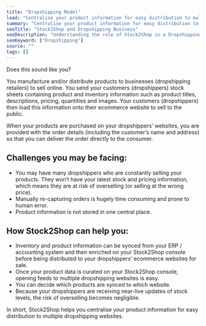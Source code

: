 ```yaml
---
title: "Dropshipping Model"
lead: "Centralise your product information for easy distribution to multiple dropshipping websites."
summary: "Centralise your product information for easy distribution to multiple dropshipping websites."
seoTitle: "Stock2Shop and Dropshipping Business"
seoDescription: "Understanding the role of Stock2Shop in a Dropshipping business model"
seoKeyword: ["Dropshipping"]
source: ""
tags: []
---
```


Does this sound like you?

You manufacture and/or distribute products to businesses (dropshipping retailers) to sell online. You send your customers (dropshippers) stock sheets containing product and inventory information such as product titles, descriptions, pricing, quantities and images. Your customers (dropshippers) then load this information onto their ecommerce website to sell to the public. 

When your products are purchased on your dropshippers’ websites, you are provided with the order details (including the customer’s name and address) so that you can deliver the order directly to the consumer.

## Challenges you may be facing:
- You may have many dropshippers who are constantly selling your products. They won’t have your latest stock and pricing information, which means they are at risk of overselling (or selling at the wrong price).
- Manually re-capturing orders is hugely time consuming and prone to human error.
- Product information is not stored in one central place.

## How Stock2Shop can help you:
- Inventory and product information can be synced from your ERP / accounting system and then enriched on your Stock2Shop console before being distributed to your dropshippers’ ecommerce websites for sale.
- Once your product data is curated on your Stock2Shop console, opening feeds to multiple dropshipping websites is easy.
- You can decide which products are synced to which website.
- Because your dropshippers are receiving near-live updates of stock levels, the risk of overselling becomes negligible.

In short, Stock2Shop helps you centralise your product information for easy distribution to multiple dropshipping websites.
